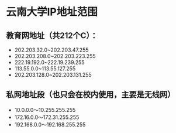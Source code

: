 # 云南大学IP地址范围

## 教育网地址（共212个C）：
- 202.203.32.0~202.203.47.255
- 202.203.208.0~202.203.223.255
- 222.19.192.0~222.19.239.255
- 113.55.0.0~113.55.127.255
- 202.203.128.0~202.203.131.255

## 私网地址段（也只会在校内使用，主要是无线网）

- 10.0.0.0～10.255.255.255
- 172.16.0.0～172.31.255.255
- 192.168.0.0～192.168.255.255

